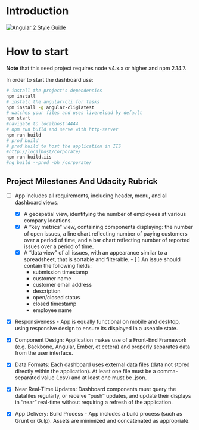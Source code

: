 # Introduction

[![Angular 2 Style Guide](https://mgechev.github.io/angular2-style-guide/images/badge.svg)](https://angular.io/styleguide)

# How to start

**Note** that this seed project requires node v4.x.x or higher and npm 2.14.7.


In order to start the dashboard use:

```bash
# install the project's dependencies
npm install
# install the angular-cli for tasks
npm install -g angular-cli@latest
# watches your files and uses livereload by default
npm start
#navigate to localhost:4444 
# npm run build and serve with http-server
npm run build
# prod build
# prod build to host the application in IIS
#http://localhost/corporate/
npm run build.iis
#ng build --prod -bh /corporate/

```


## Project Milestones And Udacity Rubrick
 - [ ] App includes all requirements, including header, menu, and all dashboard views.
   - [x] A geospatial view, identifying the number of employees at various company locations.
   - [x] A “key metrics” view, containing components displaying: the number of open issues, a line chart reflecting number of paying  customers over a period of time, and a bar chart reflecting number of reported issues over a period of time.
   - [x] A “data view” of all issues, with an appearance similar to a spreadsheet, that is sortable and filterable.
         - [ ] An issue should contain the following fields:
  		- submission timestamp
  		- customer name
  		- customer email address
  		- description
  		- open/closed status
  		- closed timestamp
  		- employee name
 - [x] Responsiveness - App is equally functional on mobile and desktop, using responsive design to ensure its displayed in a useable state.
 - [x] Component Design: Application makes use of a Front-End Framework (e.g. Backbone, Angular, Ember, et cetera) and properly separates data from the user interface.
 - [x] Data Formats: Each dashboard uses external data files (data not stored directly within the application). At least one file must be a comma-separated value (.csv) and at least one must be .json.
 - [x] Near Real-Time Updates: Dashboard components must query the datafiles regularly, or receive “push” updates, and update their displays in “near” real-time without requiring a refresh of the application.
 - [x] App Delivery: Build Process - App includes a build process (such as Grunt or Gulp). Assets are minimized and concatenated as appropriate.
 
